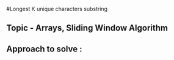 #Longest K unique characters substring
## Topic - Arrays, Sliding Window Algorithm
## Approach to solve :

